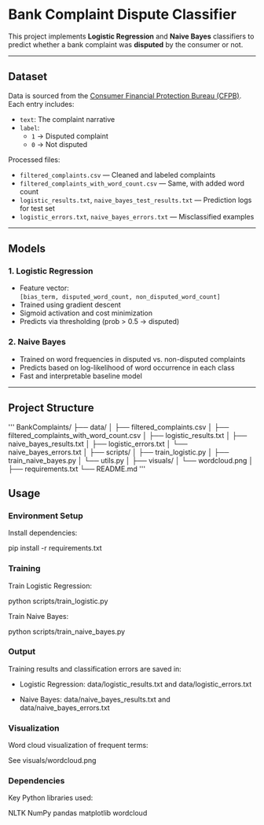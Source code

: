 # Bank Complaint Dispute Classifier

This project implements **Logistic Regression** and **Naive Bayes** classifiers to predict whether a bank complaint was **disputed** by the consumer or not.

---

## Dataset

Data is sourced from the [Consumer Financial Protection Bureau (CFPB)](https://www.kaggle.com/code/shtrausslearning/banking-consumer-complaint-analysis). Each entry includes:

- `text`: The complaint narrative  
- `label`:  
  - `1` → Disputed complaint  
  - `0` → Not disputed

Processed files:
- `filtered_complaints.csv` — Cleaned and labeled complaints  
- `filtered_complaints_with_word_count.csv` — Same, with added word count  
- `logistic_results.txt`, `naive_bayes_test_results.txt` — Prediction logs for test set  
- `logistic_errors.txt`, `naive_bayes_errors.txt` — Misclassified examples

---

## Models

### 1. Logistic Regression  
- Feature vector:  
  `[bias_term, disputed_word_count, non_disputed_word_count]`  
- Trained using gradient descent  
- Sigmoid activation and cost minimization  
- Predicts via thresholding (prob > 0.5 → disputed)

### 2. Naive Bayes  
- Trained on word frequencies in disputed vs. non-disputed complaints  
- Predicts based on log-likelihood of word occurrence in each class  
- Fast and interpretable baseline model

---

## Project Structure
'''
BankComplaints/
├── data/
│   ├── filtered_complaints.csv
│   ├── filtered_complaints_with_word_count.csv
│   ├── logistic_results.txt
│   ├── naive_bayes_results.txt
│   ├── logistic_errors.txt
│   └── naive_bayes_errors.txt
│
├── scripts/
│   ├── train_logistic.py
│   ├── train_naive_bayes.py
│   └── utils.py
│
├── visuals/
│   └── wordcloud.png
│
├── requirements.txt
└── README.md
'''
## Usage

### Environment Setup

Install dependencies:

pip install -r requirements.txt

### Training

Train Logistic Regression:

python scripts/train_logistic.py

Train Naive Bayes:

python scripts/train_naive_bayes.py

### Output

Training results and classification errors are saved in:

- Logistic Regression: data/logistic_results.txt and data/logistic_errors.txt

- Naive Bayes: data/naive_bayes_results.txt and data/naive_bayes_errors.txt

### Visualization

Word cloud visualization of frequent terms:

See visuals/wordcloud.png

### Dependencies

Key Python libraries used:

NLTK
NumPy
pandas
matplotlib
wordcloud
